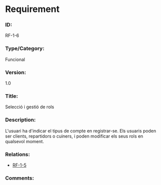 # Requirement

### ID: 
RF-1-6

### Type/Category:  
Funcional   

### Version:  
1.0  

### Title:  
Selecció i gestió de rols  

### Description:  
L'usuari ha d'indicar el tipus de compte en registrar-se. Els usuaris poden ser clients, repartidors o cuiners, i poden modificar els seus rols en qualsevol moment.  

### Relations:  
* [RF-1-5](./RF-1-5.md)

### Comments:  
